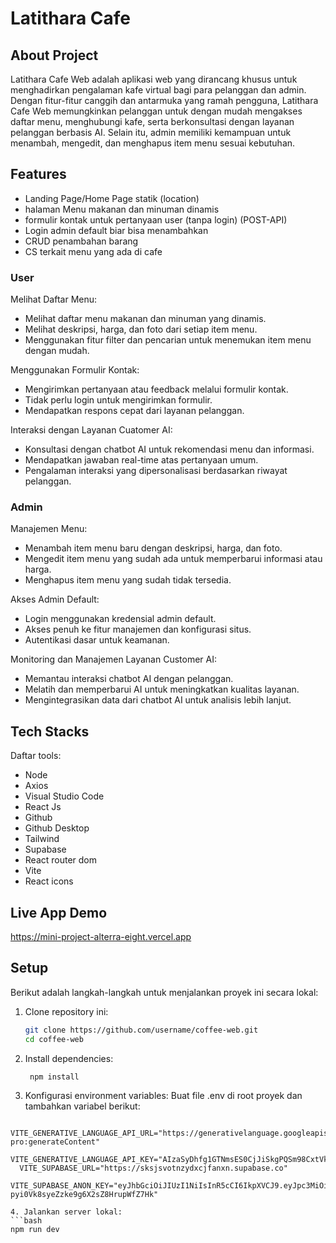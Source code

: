# Latithara Cafe

## About Project
Latithara Cafe Web adalah aplikasi web yang dirancang khusus untuk menghadirkan pengalaman kafe virtual bagi para pelanggan dan admin. Dengan fitur-fitur canggih dan antarmuka yang ramah pengguna, Latithara Cafe Web memungkinkan pelanggan untuk dengan mudah mengakses daftar menu, menghubungi kafe, serta berkonsultasi dengan layanan pelanggan berbasis AI. Selain itu, admin memiliki kemampuan untuk menambah, mengedit, dan menghapus item menu sesuai kebutuhan. 

## Features
- Landing Page/Home Page statik (location) 
- halaman Menu makanan dan minuman dinamis 
- formulir kontak untuk pertanyaan user (tanpa login) (POST-API) 
- Login admin default  biar bisa menambahkan 
- CRUD penambahan barang 
- CS terkait menu yang ada di cafe


### User
Melihat Daftar Menu:
-  Melihat daftar menu makanan dan minuman yang dinamis.
-  Melihat deskripsi, harga, dan foto dari setiap item menu.
-  Menggunakan fitur filter dan pencarian untuk menemukan item menu dengan mudah.

Menggunakan Formulir Kontak:
-  Mengirimkan pertanyaan atau feedback melalui formulir kontak.
-  Tidak perlu login untuk mengirimkan formulir.
-  Mendapatkan respons cepat dari layanan pelanggan.

Interaksi dengan Layanan Cuatomer AI:
-  Konsultasi dengan chatbot AI untuk rekomendasi menu dan informasi.
-  Mendapatkan jawaban real-time atas pertanyaan umum.
-  Pengalaman interaksi yang dipersonalisasi berdasarkan riwayat pelanggan.

### Admin
Manajemen Menu:
- Menambah item menu baru dengan deskripsi, harga, dan foto.
- Mengedit item menu yang sudah ada untuk memperbarui informasi atau harga.
- Menghapus item menu yang sudah tidak tersedia.

Akses Admin Default:
- Login menggunakan kredensial admin default.
- Akses penuh ke fitur manajemen dan konfigurasi situs.
- Autentikasi dasar untuk keamanan.

Monitoring dan Manajemen Layanan Customer AI:
-  Memantau interaksi chatbot AI dengan pelanggan.
-  Melatih dan memperbarui AI untuk meningkatkan kualitas layanan.
-  Mengintegrasikan data dari chatbot AI untuk analisis lebih lanjut.

## Tech Stacks
Daftar tools:
- Node
- Axios
- Visual Studio Code
- React Js
- Github
- Github Desktop
- Tailwind
- Supabase
- React router dom
- Vite
- React icons

## Live App Demo
https://mini-project-alterra-eight.vercel.app

## Setup 
Berikut adalah langkah-langkah untuk menjalankan proyek ini secara lokal:

1. Clone repository ini:
   ```bash
   git clone https://github.com/username/coffee-web.git
   cd coffee-web
2. Install dependencies:
   ```bash
    npm install

3. Konfigurasi environment variables: Buat file .env di root proyek dan tambahkan variabel berikut:
  ```.env
    VITE_GENERATIVE_LANGUAGE_API_URL="https://generativelanguage.googleapis.com/v1beta/models/gemini-pro:generateContent"
    VITE_GENERATIVE_LANGUAGE_API_KEY="AIzaSyDhfg1GTNmsES0CjJiSkgPQSm98CxtVkdc"
    VITE_SUPABASE_URL="https://sksjsvotnzydxcjfanxn.supabase.co"
    VITE_SUPABASE_ANON_KEY="eyJhbGciOiJIUzI1NiIsInR5cCI6IkpXVCJ9.eyJpc3MiOiJzdXBhYmFzZSIsInJlZiI6InNrc2pzdm90bnp5ZHhjamZhbnhuIiwicm9sZSI6ImFub24iLCJpYXQiOjE3MTUxNjE3NDMsImV4cCI6MjAzMDczNzc0M30.MNUSc9iuL2-  pyi0Vk8syeZzke9g6X2sZ8HrupWfZ7Hk"

4. Jalankan server lokal:
  ```bash
  npm run dev
